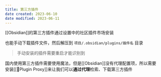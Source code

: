 ```yaml
---
title: 第三方插件
date created: 2023-06-10
date modified: 2023-06-11
---
```


[[Obsidian]]的第三方插件通过设置中的社区插件市场安装

也能手动下载插件文件，然后解压到 `项目/.obsidian/plugins/插件名` 目录

>手动安装的插件需要重启才能识别到

国内使用第三方插件需要使用魔法，但是[[Obsidian]]没有代理配置项，所以需要安装[[🤖Plugin Proxy]]来让我们可以**通过代理**检索、下载第三方插件